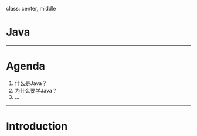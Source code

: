 class: center, middle

# Java

---

# Agenda 

1. 什么是Java？
2. 为什么要学Java？
3. ...

---

# Introduction
